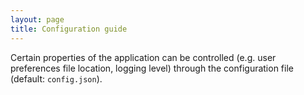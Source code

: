 ```yaml
---
layout: page
title: Configuration guide
---
```


Certain properties of the application can be controlled (e.g. user preferences file location, logging level) through the 
configuration file (default: `config.json`).
